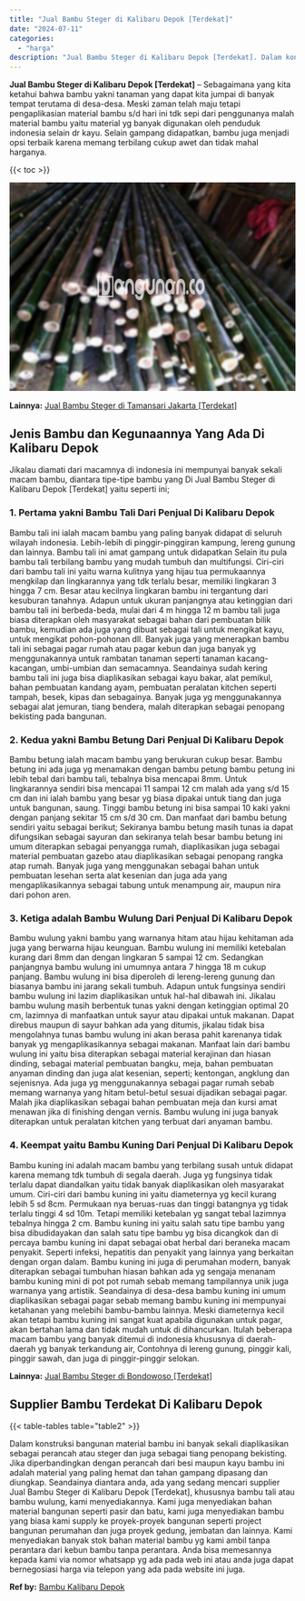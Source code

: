 ```yaml
---
title: "Jual Bambu Steger di Kalibaru Depok [Terdekat]"
date: "2024-07-11"
categories: 
  - "harga"
description: "Jual Bambu Steger di Kalibaru Depok [Terdekat]. Dalam konstruksi bangunan material bambu ini banyak sekali diaplikasikan sebagai perancah atau steger dan jug..."
---
```


**Jual Bambu Steger di Kalibaru Depok \[Terdekat\]** – Sebagaimana yang kita ketahui bahwa bambu yakni tanaman yang dapat kita jumpai di banyak tempat terutama di desa-desa. Meski zaman telah maju tetapi pengaplikasian material bambu s/d hari ini tdk sepi dari penggunanya malah material bambu yaitu material yg banyak digunakan oleh penduduk indonesia selain dr kayu. Selain gampang didapatkan, bambu juga menjadi opsi terbaik karena memang terbilang cukup awet dan tidak mahal harganya.

{{< toc >}}

![Jual Bambu Steger di Kalibaru Depok [Terdekat]](/images/jual-bambu-tali-21.png)

**Lainnya:** [Jual Bambu Steger di Tamansari Jakarta \[Terdekat\]](https://bambu.bangunan.co/jual-bambu-steger-di-tamansari-jakarta-terdekat/)

## Jenis Bambu dan Kegunaannya Yang Ada Di Kalibaru Depok

Jikalau diamati dari macamnya di indonesia ini mempunyai banyak sekali macam bambu, diantara tipe-tipe bambu yang Di Jual Bambu Steger di Kalibaru Depok \[Terdekat\] yaitu seperti ini;

### 1\. Pertama yakni Bambu Tali Dari Penjual Di Kalibaru Depok

Bambu tali ini ialah macam bambu yang paling banyak didapat di seluruh wilayah indonesia. Lebih-lebih di pinggir-pinggiran kampung, lereng gunung dan lainnya. Bambu tali ini amat gampang untuk didapatkan Selain itu pula bambu tali terbilang bambu yang mudah tumbuh dan multifungsi. Ciri-ciri dari bambu tali ini yaitu warna kulitnya yang hijau tua permukaannya mengkilap dan lingkarannya yang tdk terlalu besar, memiliki lingkaran 3 hingga 7 cm. Besar atau kecilnya lingkaran bambu ini tergantung dari kesuburan tanahnya. Adapun untuk ukuran panjangnya atau ketinggian dari bambu tali ini berbeda-beda, mulai dari 4 m hingga 12 m bambu tali juga biasa diterapkan oleh masyarakat sebagai bahan dari pembuatan bilik bambu, kemudian ada juga yang dibuat sebagai tali untuk mengikat kayu, untuk mengikat pohon-pohonan dll. Banyak juga yang menerapkan bambu tali ini sebagai pagar rumah atau pagar kebun dan juga banyak yg menggunakannya untuk rambatan tanaman seperti tanaman kacang-kacangan, umbi-umbian dan semacamnya. Seandainya sudah kering bambu tali ini juga bisa diaplikasikan sebagai kayu bakar, alat pemikul, bahan pembuatan kandang ayam, pembuatan peralatan kitchen seperti tampah, besek, kipas dan sebagainya. Banyak juga yg menggunakannya sebagai alat jemuran, tiang bendera, malah diterapkan sebagai penopang bekisting pada bangunan.

### 2\. Kedua yakni Bambu Betung Dari Penjual Di Kalibaru Depok

Bambu betung ialah macam bambu yang berukuran cukup besar. Bambu betung ini ada juga yg menamakan dengan bambu petung bambu petung ini lebih tebal dari bambu tali, tebalnya bisa mencapai 8mm. Untuk lingkarannya sendiri bisa mencapai 11 sampai 12 cm malah ada yang s/d 15 cm dan ini ialah bambu yang besar yg biasa dipakai untuk tiang dan juga untuk bangunan, saung. Tinggi bambu betung ini bisa sampai 10 kaki yakni dengan panjang sekitar 15 cm s/d 30 cm. Dan manfaat dari bambu betung sendiri yaitu sebagai berikut; Sekiranya bambu betung masih tunas ia dapat difungsikan sebagai sayuran dan sekiranya telah besar bambu betung ini umum diterapkan sebagai penyangga rumah, diaplikasikan juga sebagai material pembuatan gazebo atau diaplikasikan sebagai penopang rangka atap rumah. Banyak juga yang menggunakan sebagai bahan untuk pembuatan lesehan serta alat kesenian dan juga ada yang mengaplikasikannya sebagai tabung untuk menampung air, maupun nira dari pohon aren.

### 3\. Ketiga adalah Bambu Wulung Dari Penjual Di Kalibaru Depok

Bambu wulung yakni bambu yang warnanya hitam atau hijau kehitaman ada juga yang berwarna hijau keunguan. Bambu wulung ini memiliki ketebalan kurang dari 8mm dan dengan lingkaran 5 sampai 12 cm. Sedangkan panjangnya bambu wulung ini umumnya antara 7 hingga 18 m cukup panjang. Bambu wulung ini bisa diperoleh di lereng-lereng gunung dan biasanya bambu ini jarang sekali tumbuh. Adapun untuk fungsinya sendiri bambu wulung ini lazim diaplikasikan untuk hal-hal dibawah ini. Jikalau bambu wulung masih berbentuk tunas yakni dengan ketinggian optimal 20 cm, lazimnya di manfaatkan untuk sayur atau dipakai untuk makanan. Dapat direbus maupun di sayur bahkan ada yang ditumis, jikalau tidak bisa mengolahnya tunas bambu wulung ini akan berasa pahit karenanya tidak banyak yg mengaplikasikannya sebagai makanan. Manfaat lain dari bambu wulung ini yaitu bisa diterapkan sebagai material kerajinan dan hiasan dinding, sebagai material pembuatan bangku, meja, bahan pembuatan anyaman dinding dan juga alat kesenian, seperti; kentongan, angklung dan sejenisnya. Ada juga yg menggunakannya sebagai pagar rumah sebab memang warnanya yang hitam betul-betul sesuai dijadikan sebagai pagar. Malah jika diaplikasikan sebagai bahan pembuatan meja dan kursi amat menawan jika di finishing dengan vernis. Bambu wulung ini juga banyak diterapkan untuk peralatan kitchen yang terbuat dari anyaman bambu.

### 4\. Keempat yaitu Bambu Kuning Dari Penjual Di Kalibaru Depok

Bambu kuning ini adalah macam bambu yang terbilang susah untuk didapat karena memang tdk tumbuh di segala daerah. Juga yg fungsinya tidak terlalu dapat diandalkan yaitu tidak banyak diaplikasikan oleh masyarakat umum. Ciri-ciri dari bambu kuning ini yaitu diameternya yg kecil kurang lebih 5 sd 8cm. Permukaan nya beruas-ruas dan tinggi batangnya yg tidak terlalu tinggi 4 sd 10m. Tetapi memiliki ketebalan yg sangat tebal lazimnya tebalnya hingga 2 cm. Bambu kuning ini yaitu salah satu tipe bambu yang bisa dibudidayakan dan salah satu tipe bambu yg bisa dicangkok dan di percaya bambu kuning ini dapat sebagai obat herbal dari beraneka macam penyakit. Seperti infeksi, hepatitis dan penyakit yang lainnya yang berkaitan dengan organ dalam. Bambu kuning ini juga di perumahan modern, banyak diterapkan sebagai tumbuhan hiasan bahkan ada yg sengaja menanam bambu kuning mini di pot pot rumah sebab memang tampilannya unik juga warnanya yang artistik. Seandainya di desa-desa bambu kuning ini umum diaplikasikan sebagai pagar sebab memang bambu kuning ini mempunyai ketahanan yang melebihi bambu-bambu lainnya. Meski diameternya kecil akan tetapi bambu kuning ini sangat kuat apabila digunakan untuk pagar, akan bertahan lama dan tidak mudah untuk di dihancurkan. Itulah beberapa macam bambu yang banyak ditemui di indonesia khususnya di daerah-daerah yg banyak terkandung air, Contohnya di lereng gunung, pinggir kali, pinggir sawah, dan juga di pinggir-pinggir selokan.

**Lainnya:** [Jual Bambu Steger di Bondowoso \[Terdekat\]](https://bambu.bangunan.co/jual-bambu-steger-di-bondowoso-terdekat/)

## Supplier Bambu Terdekat Di Kalibaru Depok

{{< table-tables table="table2" >}}

Dalam konstruksi bangunan material bambu ini banyak sekali diaplikasikan sebagai perancah atau steger dan juga sebagai tiang penopang bekisting. Jika diperbandingkan dengan perancah dari besi maupun kayu bambu ini adalah material yang paling hemat dan tahan gampang dipasang dan diungkap. Seandainya diantara anda, ada yang sedang mencari supplier Jual Bambu Steger di Kalibaru Depok \[Terdekat\], khususnya bambu tali atau bambu wulung, kami menyediakannya. Kami juga menyediakan bahan material bangunan seperti pasir dan batu, kami juga menyediakan bambu yang biasa kami supply ke proyek-proyek bangunan seperti project bangunan perumahan dan juga proyek gedung, jembatan dan lainnya. Kami menyediakan banyak stok bahan material bambu yg kami ambil tanpa perantara dari kebun bambu tanpa perantara. Anda bisa memesannya kepada kami via nomor whatsapp yg ada pada web ini atau anda juga dapat bernegosiasi harga via telepon yang ada pada website ini juga.

**Ref by:** [Bambu Kalibaru Depok](https://id.wikipedia.org/wiki/Bambu)
